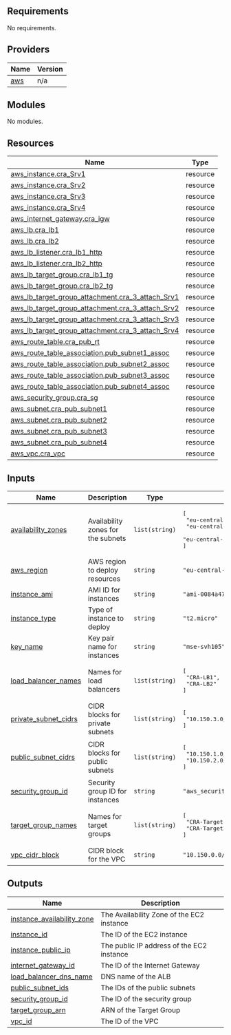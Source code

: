 ## Requirements

No requirements.

## Providers

| Name | Version |
|------|---------|
| <a name="provider_aws"></a> [aws](#provider\_aws) | n/a |

## Modules

No modules.

## Resources

| Name | Type |
|------|------|
| [aws_instance.cra_Srv1](https://registry.terraform.io/providers/hashicorp/aws/latest/docs/resources/instance) | resource |
| [aws_instance.cra_Srv2](https://registry.terraform.io/providers/hashicorp/aws/latest/docs/resources/instance) | resource |
| [aws_instance.cra_Srv3](https://registry.terraform.io/providers/hashicorp/aws/latest/docs/resources/instance) | resource |
| [aws_instance.cra_Srv4](https://registry.terraform.io/providers/hashicorp/aws/latest/docs/resources/instance) | resource |
| [aws_internet_gateway.cra_igw](https://registry.terraform.io/providers/hashicorp/aws/latest/docs/resources/internet_gateway) | resource |
| [aws_lb.cra_lb1](https://registry.terraform.io/providers/hashicorp/aws/latest/docs/resources/lb) | resource |
| [aws_lb.cra_lb2](https://registry.terraform.io/providers/hashicorp/aws/latest/docs/resources/lb) | resource |
| [aws_lb_listener.cra_lb1_http](https://registry.terraform.io/providers/hashicorp/aws/latest/docs/resources/lb_listener) | resource |
| [aws_lb_listener.cra_lb2_http](https://registry.terraform.io/providers/hashicorp/aws/latest/docs/resources/lb_listener) | resource |
| [aws_lb_target_group.cra_lb1_tg](https://registry.terraform.io/providers/hashicorp/aws/latest/docs/resources/lb_target_group) | resource |
| [aws_lb_target_group.cra_lb2_tg](https://registry.terraform.io/providers/hashicorp/aws/latest/docs/resources/lb_target_group) | resource |
| [aws_lb_target_group_attachment.cra_3_attach_Srv1](https://registry.terraform.io/providers/hashicorp/aws/latest/docs/resources/lb_target_group_attachment) | resource |
| [aws_lb_target_group_attachment.cra_3_attach_Srv2](https://registry.terraform.io/providers/hashicorp/aws/latest/docs/resources/lb_target_group_attachment) | resource |
| [aws_lb_target_group_attachment.cra_3_attach_Srv3](https://registry.terraform.io/providers/hashicorp/aws/latest/docs/resources/lb_target_group_attachment) | resource |
| [aws_lb_target_group_attachment.cra_3_attach_Srv4](https://registry.terraform.io/providers/hashicorp/aws/latest/docs/resources/lb_target_group_attachment) | resource |
| [aws_route_table.cra_pub_rt](https://registry.terraform.io/providers/hashicorp/aws/latest/docs/resources/route_table) | resource |
| [aws_route_table_association.pub_subnet1_assoc](https://registry.terraform.io/providers/hashicorp/aws/latest/docs/resources/route_table_association) | resource |
| [aws_route_table_association.pub_subnet2_assoc](https://registry.terraform.io/providers/hashicorp/aws/latest/docs/resources/route_table_association) | resource |
| [aws_route_table_association.pub_subnet3_assoc](https://registry.terraform.io/providers/hashicorp/aws/latest/docs/resources/route_table_association) | resource |
| [aws_route_table_association.pub_subnet4_assoc](https://registry.terraform.io/providers/hashicorp/aws/latest/docs/resources/route_table_association) | resource |
| [aws_security_group.cra_sg](https://registry.terraform.io/providers/hashicorp/aws/latest/docs/resources/security_group) | resource |
| [aws_subnet.cra_pub_subnet1](https://registry.terraform.io/providers/hashicorp/aws/latest/docs/resources/subnet) | resource |
| [aws_subnet.cra_pub_subnet2](https://registry.terraform.io/providers/hashicorp/aws/latest/docs/resources/subnet) | resource |
| [aws_subnet.cra_pub_subnet3](https://registry.terraform.io/providers/hashicorp/aws/latest/docs/resources/subnet) | resource |
| [aws_subnet.cra_pub_subnet4](https://registry.terraform.io/providers/hashicorp/aws/latest/docs/resources/subnet) | resource |
| [aws_vpc.cra_vpc](https://registry.terraform.io/providers/hashicorp/aws/latest/docs/resources/vpc) | resource |

## Inputs

| Name | Description | Type | Default | Required |
|------|-------------|------|---------|:--------:|
| <a name="input_availability_zones"></a> [availability\_zones](#input\_availability\_zones) | Availability zones for the subnets | `list(string)` | <pre>[<br/>  "eu-central-1a",<br/>  "eu-central-1b",<br/>  "eu-central-1c"<br/>]</pre> | no |
| <a name="input_aws_region"></a> [aws\_region](#input\_aws\_region) | AWS region to deploy resources | `string` | `"eu-central-1"` | no |
| <a name="input_instance_ami"></a> [instance\_ami](#input\_instance\_ami) | AMI ID for instances | `string` | `"ami-0084a47cc718c111a"` | no |
| <a name="input_instance_type"></a> [instance\_type](#input\_instance\_type) | Type of instance to deploy | `string` | `"t2.micro"` | no |
| <a name="input_key_name"></a> [key\_name](#input\_key\_name) | Key pair name for instances | `string` | `"mse-svh105"` | no |
| <a name="input_load_balancer_names"></a> [load\_balancer\_names](#input\_load\_balancer\_names) | Names for load balancers | `list(string)` | <pre>[<br/>  "CRA-LB1",<br/>  "CRA-LB2"<br/>]</pre> | no |
| <a name="input_private_subnet_cidrs"></a> [private\_subnet\_cidrs](#input\_private\_subnet\_cidrs) | CIDR blocks for private subnets | `list(string)` | <pre>[<br/>  "10.150.3.0/24"<br/>]</pre> | no |
| <a name="input_public_subnet_cidrs"></a> [public\_subnet\_cidrs](#input\_public\_subnet\_cidrs) | CIDR blocks for public subnets | `list(string)` | <pre>[<br/>  "10.150.1.0/24",<br/>  "10.150.2.0/24"<br/>]</pre> | no |
| <a name="input_security_group_id"></a> [security\_group\_id](#input\_security\_group\_id) | Security group ID for instances | `string` | `"aws_security_group.cra_sg.id"` | no |
| <a name="input_target_group_names"></a> [target\_group\_names](#input\_target\_group\_names) | Names for target groups | `list(string)` | <pre>[<br/>  "CRA-Target1",<br/>  "CRA-Target2"<br/>]</pre> | no |
| <a name="input_vpc_cidr_block"></a> [vpc\_cidr\_block](#input\_vpc\_cidr\_block) | CIDR block for the VPC | `string` | `"10.150.0.0/16"` | no |

## Outputs

| Name | Description |
|------|-------------|
| <a name="output_instance_availability_zone"></a> [instance\_availability\_zone](#output\_instance\_availability\_zone) | The Availability Zone of the EC2 instance |
| <a name="output_instance_id"></a> [instance\_id](#output\_instance\_id) | The ID of the EC2 instance |
| <a name="output_instance_public_ip"></a> [instance\_public\_ip](#output\_instance\_public\_ip) | The public IP address of the EC2 instance |
| <a name="output_internet_gateway_id"></a> [internet\_gateway\_id](#output\_internet\_gateway\_id) | The ID of the Internet Gateway |
| <a name="output_load_balancer_dns_name"></a> [load\_balancer\_dns\_name](#output\_load\_balancer\_dns\_name) | DNS name of the ALB |
| <a name="output_public_subnet_ids"></a> [public\_subnet\_ids](#output\_public\_subnet\_ids) | The IDs of the public subnets |
| <a name="output_security_group_id"></a> [security\_group\_id](#output\_security\_group\_id) | The ID of the security group |
| <a name="output_target_group_arn"></a> [target\_group\_arn](#output\_target\_group\_arn) | ARN of the Target Group |
| <a name="output_vpc_id"></a> [vpc\_id](#output\_vpc\_id) | The ID of the VPC |
